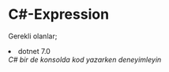 # C#-Expression
Gerekli olanlar;
<li>dotnet 7.0</li>
<em>C# bir de konsolda kod yazarken deneyimleyin
